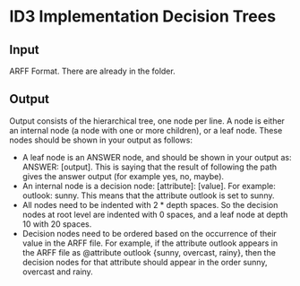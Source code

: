 # ID3 Implementation Decision Trees

## Input
ARFF Format. There are already in the folder.

## Output
Output consists of the hierarchical tree, one node per line. A node is either an internal node (a node with one or more children), or a leaf node.
These nodes should be shown in your output as follows:
- A leaf node is an ANSWER node, and should be shown in your output as: ANSWER: [output]. This is saying that the result of following the path gives the answer output (for example yes, no, maybe).
- An internal node is a decision node: [attribute]: [value]. For example: outlook: sunny. This means that the attribute outlook is set to sunny.
- All nodes need to be indented with 2 * depth spaces. So the decision nodes at root level are indented with 0 spaces, and a leaf node at depth 10 with 20 spaces.
- Decision nodes need to be ordered based on the occurrence of their value in the ARFF file. For example, if the attribute outlook appears in the ARFF file as @attribute outlook {sunny, overcast, rainy}, then the decision nodes for that attribute should appear in the order sunny, overcast and rainy.